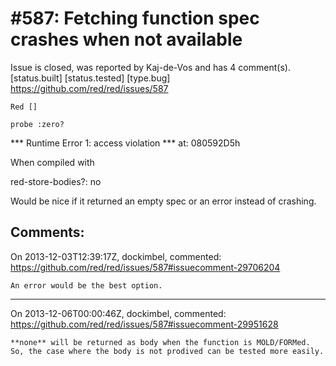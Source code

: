 
#587: Fetching function spec crashes when not available
================================================================================
Issue is closed, was reported by Kaj-de-Vos and has 4 comment(s).
[status.built] [status.tested] [type.bug]
<https://github.com/red/red/issues/587>

```
Red []

probe :zero?
```

**\* Runtime Error 1: access violation
**\* at: 080592D5h

When compiled with

red-store-bodies?: no

Would be nice if it returned an empty spec or an error instead of crashing.



Comments:
--------------------------------------------------------------------------------

On 2013-12-03T12:39:17Z, dockimbel, commented:
<https://github.com/red/red/issues/587#issuecomment-29706204>

    An error would be the best option.

--------------------------------------------------------------------------------

On 2013-12-06T00:00:46Z, dockimbel, commented:
<https://github.com/red/red/issues/587#issuecomment-29951628>

    **none** will be returned as body when the function is MOLD/FORMed. So, the case where the body is not prodived can be tested more easily.

